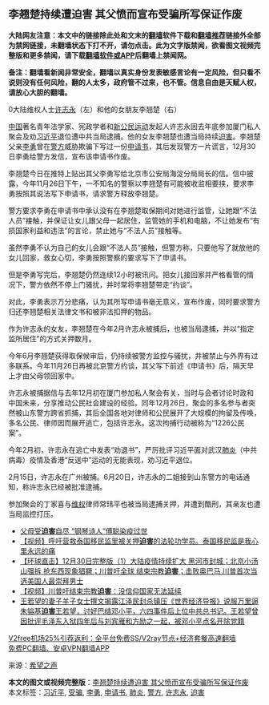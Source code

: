  <h2>李翘楚持续遭迫害 其父愤而宣布受骗所写保证作废</h2> <p class="notice"><b>大陆网友注意：本文中的链接除此处和文末的<a href="https://github.com/bannedbook/fanqiang" >翻墙</a>软件下载和<a href="https://github.com/killgcd/justmysocks/blob/master/README.md">翻墙推荐</a>链接外全部为禁网链接，未翻墙状态下打不开，请勿点击。此为文字版禁闻，欲看图文视频完整版和更多禁闻，请下载<a href="https://github.com/bannedbook/fanqiang">翻墙软件或APP</a>后翻墙上禁闻网。</p><p>备注：翻墙看新闻非常安全，翻墙以真实身份发表敏感言论有一定风险，但只看不说则没有任何风险，翻的人太多，政府管不过来，也不管。信息自由是天赋人权，请放心大胆的翻墙。</b></p>  <div class="entry"> <p>0大陆维权人士<a href="https://www.bannedbook.org/bnews/tag/%e8%ae%b8%e5%bf%97%e6%b0%b8/" class="st_tag internal_tag" rel="tag" title="标签 许志永 下的日志">许志永</a>（左）和他的女朋友李翘楚（右）</p> <p><span class='wp_keywordlink_affiliate'><a href="https://www.bannedbook.org/" title="中国" target="_blank">中国</a></span>著名青年法学家、宪政学者和<span class='wp_keywordlink_affiliate'><a href="https://www.bannedbook.org/bnews/renquan/xgmyd/" title="新公民运动" target="_blank">新公民运动</a></span>发起人许志永因去年底参加厦门私人聚会及劝<a href="https://www.bannedbook.org/bnews/tag/%e4%b9%a0%e8%bf%91%e5%b9%b3/" class="st_tag internal_tag" rel="tag" title="标签 习近平 下的日志">习近平</a>退位遭中共当局逮捕。他的女友李翘楚也遭当局持续<a href="https://www.bannedbook.org/bnews/tag/%e8%bf%ab%e5%ae%b3/" class="st_tag internal_tag" rel="tag" title="标签 迫害 下的日志">迫害</a>。李翘楚父亲<a href="https://www.bannedbook.org/bnews/tag/%e6%9d%8e%e5%8b%87/" class="st_tag internal_tag" rel="tag" title="标签 李勇 下的日志">李勇</a>曾在<a href="https://www.bannedbook.org/bnews/tag/%e8%ad%a6%e6%96%b9/" class="st_tag internal_tag" rel="tag" title="标签 警方 下的日志">警方</a>威胁欺骗下写过一份<a href="https://www.bannedbook.org/bnews/tag/%E7%94%B3%E8%AF%B7%E4%B9%A6/" class="st_tag internal_tag" rel="tag" title="标签 申请书 下的日志">申请书</a>，其后发现警方一片谎言，12月30日李勇给警方发信，宣布该申请书作废。</p> <p>李翘楚今日在推特上贴出其父李勇写给北京市公安局海淀分局局长的信。信中披露，今年11月26日下午，一不知名的警察以李翘楚有可能被收监相要挟，要求李勇按照其说法写下申请书，请求警方释放李翘楚。</p> <p></p> <p>警方要求李勇在申请书中承认没有在李翘楚取保期间对她进行监管，让她跟“不法人员”接触，并保证让女儿跟父母一起居住，监管她的手机和电脑，不让她发布“有损国家利益和违法”的言论，禁止她与“不法人员”接触等。</p>  <p>虽然李勇不认为自己的女儿会跟“不法人员”接触，但警方称，只要他写了就放他的女儿回家，救女心切，李勇按照警察的要求写下了申请书。</p> <p>但是李勇写完后，李翘楚仍然连续12小时被讯问。把女儿接回家并严格看管的情况下，警方依然不停上门骚扰，并时常将李翘楚带走“约谈”。</p> <p>对此，李勇表示万分悲痛，认为其所写申请书毫无意义，宣布作废，同时要求警方归还李翘楚相关法律文书和被非法扣押的物品。</p> <p>作为许志永的女友，李翘楚在今年2月许志永被捕后，也被当局逮捕，并以“指定监所居住”的方式关押数月。</p> <p>今年6月李翘楚获得取保候审后，仍持续被警方监控与骚扰，并被禁止与外界有过多联系。今年11月26日再被北京警方约谈，其父写下前述《申请书》后，隔天早上才由父母领回家中。</p>  <p>许志永被捕据信与去年12月初在厦门参加私人聚会有关，当时与会者讨论时政和中国未来，分享推动公民社会建设的经验。同年12月26日，聚会的多名参与者突然被山东警方跨省抓捕，其后全国各地对律师和公民展开了大规模的拘留及传唤，多名公民、律师因而展开逃亡，包括许志永。这次拘捕行动被称为“1226公民案”。</p> <p>今年2月初，许志永在逃亡中发表“劝退书”，严厉批评习近平面对武汉<a href="https://www.bannedbook.org/bnews/tag/%e8%82%ba%e7%82%8e/" class="st_tag internal_tag" rel="tag" title="标签 肺炎 下的日志">肺炎</a>（中共病毒）疫情及香港“反送中”运动的无能表现，劝习近平退位。</p> <p>2月15日，许志永在广州被捕。6月20日，许志永的二姐接到山东警方的电话通知，称许志永已经被批准逮捕。</p> <p>参加聚会的丁家喜与<span class='wp_keywordlink_affiliate'><a href="https://www.bannedbook.org/bnews/weiquan/" title="维权" target="_blank">维权</a></span>律师常玮平也被当局逮捕关押，并遭到酷刑，其亲友也遭当局监控打压。</p> <ul class='op-related-articles' title='相关阅读'> <li><a href='https://www.bannedbook.org/bnews/cnnews/20210101/1458856.html' target='_blank'>父母受<b>迫害</b>自尽 “钢琴诗人”傅聪染疫过世</a></li> <li><a href='https://www.bannedbook.org/bnews/comments/20210101/1458849.html' target='_blank'>【视频】呼吁营救泰国移民监里被关押<b>迫害</b>的法轮功学员。泰国移民监是我心里永远的痛</a></li> <li><a href='https://www.bannedbook.org/bnews/bannedvideo/20201231/1458070.html' target='_blank'>【环球直击】12月30日完整版（1）大陆疫情持续扩大 黑河市封城；北京小汤山强拆 抢东西现象猖獗；川普吁全球 结束宗教<b>迫害</b>；击败奥巴马 川普首次当选美国人最崇拜男士</a></li> <li><a href='https://www.bannedbook.org/bnews/comments/20201231/1458060.html' target='_blank'>【视频】川普吁结束宗教<b>迫害</b>：没信仰国家无法延续</a></li> <li><a href='https://www.bannedbook.org/bnews/comments/20201230/1457994.html' target='_blank'>王若望的妻子羊子女士撰文揭露江泽民封杀镇压《世界经济导报》说服万里逼朱镕基<b>迫害</b>王若望，讨好巴结邓小平，六四事件后上位中共总书记。王若望曾因批评毛泽东入狱四年后与刘宾雁和方励之一起，被邓小平点名开除党籍</a></li> </ul> <p class="texttj"> <a href="https://github.com/bannedbook/fanqiang/wiki/V2ray%E6%9C%BA%E5%9C%BA" target="_blank">V2free机场25%引荐返利：全平台免费SS/V2ray节点+经济套餐高速翻墙</a><br/> <a href="https://github.com/bannedbook/fanqiang/wiki/%E7%A6%81%E9%97%BB%E7%BD%91%E5%AE%89%E5%8D%93%E7%BF%BB%E5%A2%99%E6%96%B0%E9%97%BBAPP" target="_blank">免费PC翻墙、安卓VPN翻墙APP</a></p><p> 来源：<span class='wp_keywordlink_affiliate'><a href="https://www.soundofhope.org" title="希望之声" target="_blank">希望之声</a></span> </p> <a name='sharetosocial'></a>       <div><b>本文的图文或视频完整版</b>：<a href='https://www.bannedbook.org/bnews/cbnews/20210101/1458917.html'>李翘楚持续遭迫害 其父愤而宣布受骗所写保证作废</a></div>  </div><!--END ENTRY--> <div class="postfooter"> <div>本文标签：<a href="https://www.bannedbook.org/bnews/tag/%e4%b9%a0%e8%bf%91%e5%b9%b3/" rel="tag">习近平</a>, <a href="https://www.bannedbook.org/bnews/tag/%E5%8F%97%E9%AA%97/" rel="tag">受骗</a>, <a href="https://www.bannedbook.org/bnews/tag/%e6%9d%8e%e5%8b%87/" rel="tag">李勇</a>, <a href="https://www.bannedbook.org/bnews/tag/%E7%94%B3%E8%AF%B7%E4%B9%A6/" rel="tag">申请书</a>, <a href="https://www.bannedbook.org/bnews/tag/%e8%82%ba%e7%82%8e/" rel="tag">肺炎</a>, <a href="https://www.bannedbook.org/bnews/tag/%e8%ad%a6%e6%96%b9/" rel="tag">警方</a>, <a href="https://www.bannedbook.org/bnews/tag/%e8%ae%b8%e5%bf%97%e6%b0%b8/" rel="tag">许志永</a>, <a href="https://www.bannedbook.org/bnews/tag/%e8%bf%ab%e5%ae%b3/" rel="tag">迫害</a></div>  </div><!--END POSTFOOTER--> 